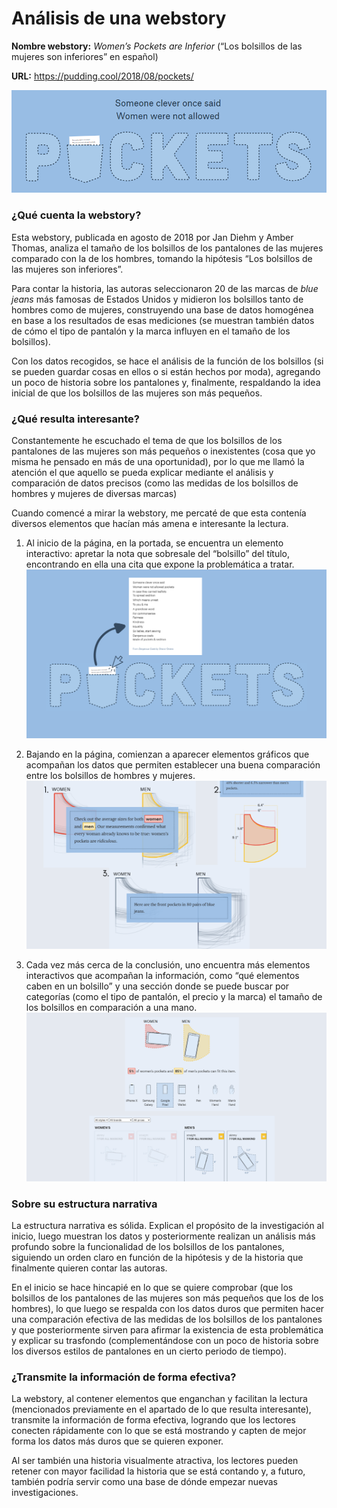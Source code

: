 # Análisis de una webstory
**Nombre webstory:** _Women’s Pockets are Inferior_ (“Los bolsillos de las mujeres son inferiores” en español)

**URL:** https://pudding.cool/2018/08/pockets/

![alt text](imagenes/Portada.png)

### **¿Qué cuenta la webstory?**

Esta webstory, publicada en agosto de 2018 por Jan Diehm y Amber Thomas, analiza el tamaño de los bolsillos de los pantalones de las mujeres comparado con la de los hombres, tomando la hipótesis “Los bolsillos de las mujeres son inferiores”.  

Para contar la historia, las autoras seleccionaron 20 de las marcas de _blue jeans_ más famosas de Estados Unidos y midieron los bolsillos tanto de hombres como de mujeres, construyendo una base de datos homogénea en base a los resultados de esas mediciones (se muestran también datos de cómo el tipo de pantalón y la marca influyen en el tamaño de los bolsillos). 

Con los datos recogidos, se hace el análisis de la función de los bolsillos (si se pueden guardar cosas en ellos o si están hechos por moda), agregando un poco de historia sobre los pantalones y, finalmente, respaldando la idea inicial de que los bolsillos de las mujeres son más pequeños. 

### **¿Qué resulta interesante?**

Constantemente he escuchado el tema de que los bolsillos de los pantalones de las mujeres son más pequeños o inexistentes (cosa que yo misma he pensado en más de una oportunidad), por lo que me llamó la atención el que aquello se pueda explicar mediante el análisis y comparación de datos precisos (como las medidas de los bolsillos de hombres y mujeres de diversas marcas) 

Cuando comencé a mirar la webstory, me percaté de que esta contenía diversos elementos que hacían más amena e interesante la lectura. 

1. Al inicio de la página, en la portada, se encuentra un elemento interactivo: apretar la nota que sobresale del “bolsillo” del título, encontrando en ella una cita que expone la problemática a tratar.
![alt text](imagenes/Elemento%201.png)

2. Bajando en la página, comienzan a aparecer elementos gráficos que acompañan los datos que permiten establecer una buena comparación entre los bolsillos de hombres y mujeres. 
![alt text](imagenes/Elemento%202.png)

3. Cada vez más cerca de la conclusión, uno encuentra más elementos interactivos que acompañan la información, como “qué elementos caben en un bolsillo” y una sección donde se puede buscar por categorías (como el tipo de pantalón, el precio y la marca) el tamaño de los bolsillos en comparación a una mano.
![alt text](imagenes/Elemento%203.png)

### **Sobre su estructura narrativa**

La estructura narrativa es sólida. Explican el propósito de la investigación al inicio, luego muestran los datos y posteriormente realizan un análisis más profundo sobre la funcionalidad de los bolsillos de los pantalones, siguiendo un orden claro en función de la hipótesis y de la historia que finalmente quieren contar las autoras. 

En el inicio se hace hincapié en lo que se quiere comprobar (que los bolsillos de los pantalones de las mujeres son más pequeños que los de los hombres), lo que luego se respalda con los datos duros que permiten hacer una comparación efectiva de las medidas de los bolsillos de los pantalones y que posteriormente sirven para afirmar la existencia de esta problemática y explicar su trasfondo (complementándose con un poco de historia sobre los diversos estilos de pantalones en un cierto periodo de tiempo). 

### **¿Transmite la información de forma efectiva?**

La webstory, al contener elementos que enganchan y facilitan la lectura (mencionados previamente en el apartado de lo que resulta interesante), transmite la información de forma efectiva, logrando que los lectores conecten rápidamente con lo que se está mostrando y capten de mejor forma los datos más duros que se quieren exponer. 

Al ser también una historia visualmente atractiva, los lectores pueden retener con mayor facilidad la historia que se está contando y, a futuro, también podría servir como una base de dónde empezar nuevas investigaciones. 